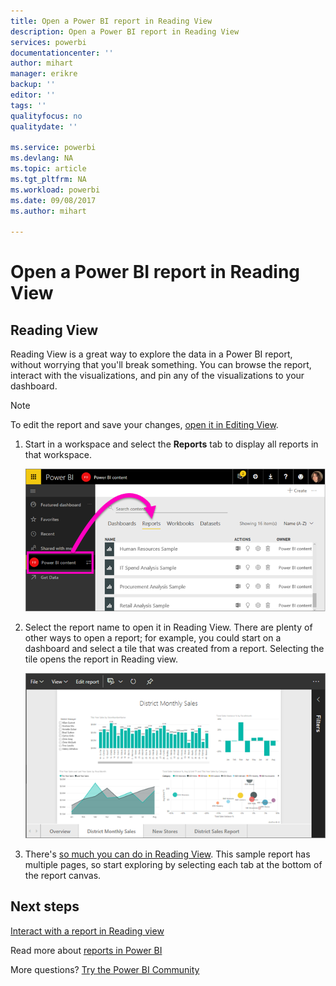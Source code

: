 ```yaml
---
title: Open a Power BI report in Reading View
description: Open a Power BI report in Reading View
services: powerbi
documentationcenter: ''
author: mihart
manager: erikre
backup: ''
editor: ''
tags: ''
qualityfocus: no
qualitydate: ''

ms.service: powerbi
ms.devlang: NA
ms.topic: article
ms.tgt_pltfrm: NA
ms.workload: powerbi
ms.date: 09/08/2017
ms.author: mihart

---
```

# Open a Power BI report in Reading View
## Reading View
Reading View is a great way to explore the data in a Power BI report, without worrying that you'll break something.  You can browse the report, interact with the visualizations, and pin any of the visualizations to your dashboard. 

> [!NOTE]
> To edit the report and save your changes, [open it in Editing View](powerbi-service-go-from-reading-view-to-editing-view.md).
> 
> 

1. Start in a workspace and select the **Reports** tab to display all reports in that workspace.  
   
   ![](media/powerbi-service-open-a-report-in-reading-view/power-bi-open-report.png)
2. Select the report name to open it in Reading View.  There are plenty of other ways to open a report; for example, you could start on a dashboard and select a tile that was created from a report.  Selecting the tile opens the report in Reading view.
   
    ![](media/powerbi-service-open-a-report-in-reading-view/power-bi-reading-view.png)
3. There's [so much you can do in Reading View](powerbi-service-interact-with-a-report-in-reading-view.md).  This sample report has multiple pages, so start exploring by selecting each tab at the bottom of the report canvas. 

## Next steps
[Interact with a report in Reading view](powerbi-service-interact-with-a-report-in-reading-view.md)

Read more about [reports in Power BI](powerbi-service-reports.md)

More questions? [Try the Power BI Community](http://community.powerbi.com/)  

